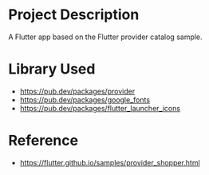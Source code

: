 # Project Description

A Flutter app based on the Flutter provider catalog sample.

# Library Used
- https://pub.dev/packages/provider
- https://pub.dev/packages/google_fonts
- https://pub.dev/packages/flutter_launcher_icons


# Reference
- https://flutter.github.io/samples/provider_shopper.html 